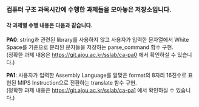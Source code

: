 ### 컴퓨터 구조 과목시간에 수행한 과제들을 모아놓은 저장소입니다.
#### 각 과제별 수행 내용은 다음과 같습니다.

**PA0**: string과 관련된 library를 사용하지 않고 사용자가 입력한 문자열에서 White Space를 기준으로 분리된 문자들을 저장하는 parse_command 함수 구현.</br>
         (정확한 과제 내용은 https://git.ajou.ac.kr/sslab/ca-pa0 에서 확인하실 수 있습니다.)
 
**PA1**: 사용자가 입력한 Assembly Language를 알맞은 format의 8자리 16진수로 표현된 MIPS Instruction으로 전환하는 translate 함수 구현.</br>
         (정확한 과제 내용은 https://git.ajou.ac.kr/sslab/ca-pa1 에서 확인하실 수 있습니다.)
